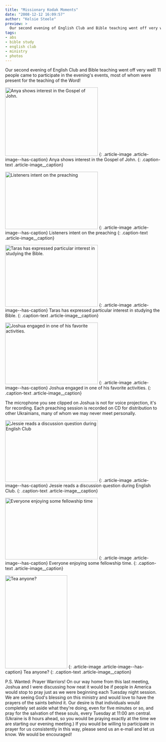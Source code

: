 ```yaml
---
title: "Missionary Kodak Moments"
date: "2008-12-12 16:09:57"
author: "Kelsie Steele"
preview: >
  Our second evening of English Club and Bible teaching went off very well! 11 people came to participate in the evening's events, most of whom were present for the teaching of the Word!
tags:
- abs
- bible study
- english club
- ministry
- photos
---
```


Our second evening of English Club and Bible teaching went off very well! 11 people came to participate in the evening's events, most of whom were present for the teaching of the Word!

<a href="//d21yo20tm8bmc2.cloudfront.net/2008/12/dsc_3732.jpg"><img class="size-medium wp-image-135" title="dsc_3732" src="//d21yo20tm8bmc2.cloudfront.net/2008/12/dsc_3732-300x221.jpg" alt="Anya shows interest in the Gospel of John." width="300" height="221" /></a>
{: .article-image .article-image--has-caption}
Anya shows interest in the Gospel of John.
{: .caption-text .article-image__caption}

<a href="//d21yo20tm8bmc2.cloudfront.net/2008/12/dsc_3733.jpg"><img class="size-medium wp-image-136" title="dsc_3733" src="//d21yo20tm8bmc2.cloudfront.net/2008/12/dsc_3733-300x185.jpg" alt="Listeners intent on the preaching" width="300" height="185" /></a>
{: .article-image .article-image--has-caption}
Listeners intent on the preaching
{: .caption-text .article-image__caption}

<a href="//d21yo20tm8bmc2.cloudfront.net/2008/12/dsc_3735.jpg"><img class="size-medium wp-image-137" title="dsc_3735" src="//d21yo20tm8bmc2.cloudfront.net/2008/12/dsc_3735-300x199.jpg" alt="Taras has expressed particular interest in studying the Bible." width="300" height="199" /></a>
{: .article-image .article-image--has-caption}
Taras has expressed particular interest in studying the Bible.
{: .caption-text .article-image__caption}

<a href="//d21yo20tm8bmc2.cloudfront.net/2008/12/dsc_3730.jpg"><img class="size-medium wp-image-138" title="dsc_3730" src="//d21yo20tm8bmc2.cloudfront.net/2008/12/dsc_3730-300x199.jpg" alt="Joshua engaged in one of his favorite activities." width="300" height="199" /></a>
{: .article-image .article-image--has-caption}
Joshua engaged in one of his favorite activities.
{: .caption-text .article-image__caption}

The microphone you see clipped on Joshua is not for voice projection, it's for recording. Each preaching session is recorded on CD for distribution to other Ukrainians, many of whom we may never meet personally.

<a href="//d21yo20tm8bmc2.cloudfront.net/2008/12/dsc_3729.jpg"><img class="size-medium wp-image-139" title="dsc_3729" src="//d21yo20tm8bmc2.cloudfront.net/2008/12/dsc_3729-300x199.jpg" alt="Jessie reads a discussion question during English Club" width="300" height="199" /></a>
{: .article-image .article-image--has-caption}
Jessie reads a discussion question during English Club.
{: .caption-text .article-image__caption}

<a href="//d21yo20tm8bmc2.cloudfront.net/2008/12/dsc_3736.jpg"><img class="size-medium wp-image-140" title="dsc_3736" src="//d21yo20tm8bmc2.cloudfront.net/2008/12/dsc_3736-300x199.jpg" alt="Everyone enjoying some fellowship time" width="300" height="199" /></a>
{: .article-image .article-image--has-caption}
Everyone enjoying some fellowship time.
{: .caption-text .article-image__caption}

<a href="//d21yo20tm8bmc2.cloudfront.net/2008/12/dsc_3744.jpg"><img class="size-medium wp-image-141" title="dsc_3744" src="//d21yo20tm8bmc2.cloudfront.net/2008/12/dsc_3744-201x300.jpg" alt="Tea anyone?" width="201" height="300" /></a>
{: .article-image .article-image--has-caption}
Tea anyone?
{: .caption-text .article-image__caption}

P.S. Wanted: Prayer Warriors! On our way home from this last meeting, Joshua and I were discussing how neat it would be if people in America would stop to pray just as we were beginning each Tuesday night session. We are seeing God's blessing on this ministry and would love to have the prayers of the saints behind it. Our desire is that individuals would completely set aside what they're doing, even for five minutes or so, and pray for the salvation of these souls, every Tuesday at 11:00 am central. (Ukraine is 8 hours ahead, so you would be praying exactly at the time we are starting our evening meeting.) If you would be willing to participate in prayer for us consistently in this way, please <nuxt-link to="/contact/">send us an e-mail</nuxt-link> and let us know. We would be encouraged!
